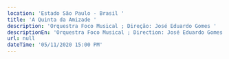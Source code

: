 ```yaml
---
location: 'Estado São Paulo - Brasil '
title: 'A Quinta da Amizade '
description: 'Orquestra Foco Musical ; Direção: José Eduardo Gomes '
descriptionEn: 'Orquestra Foco Musical ; Direction: José Eduardo Gomes '
url: null
dateTime: '05/11/2020 15:00 PM'
---
```


